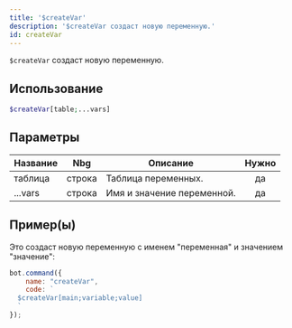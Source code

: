 ```yaml
---
title: '$createVar'
description: '$createVar создаст новую переменную.'
id: createVar
---
```


`$createVar` создаст новую переменную.

## Использование

```php
$createVar[table;...vars]
```

## Параметры

| Название | Nbg    | Описание                   | Нужно |
| -------- | ------ | -------------------------- |:-----:|
| таблица  | строка | Таблица переменных.        |  да   |
| ...vars  | строка | Имя и значение переменной. |  да   |

## Пример(ы)

Это создаст новую переменную с именем "переменная" и значением "значение":

```javascript
bot.command({
    name: "createVar",
    code: `
  $createVar[main;variable;value]
  `
});
```
